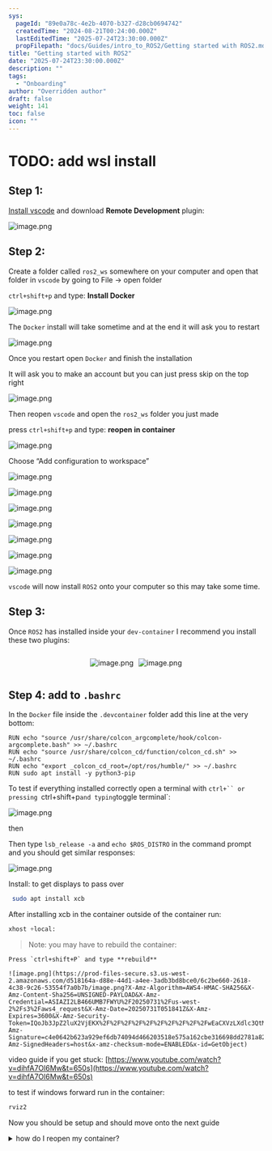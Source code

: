 ```yaml
---
sys:
  pageId: "89e0a78c-4e2b-4070-b327-d28cb0694742"
  createdTime: "2024-08-21T00:24:00.000Z"
  lastEditedTime: "2025-07-24T23:30:00.000Z"
  propFilepath: "docs/Guides/intro_to_ROS2/Getting started with ROS2.md"
title: "Getting started with ROS2"
date: "2025-07-24T23:30:00.000Z"
description: ""
tags:
  - "Onboarding"
author: "Overridden author"
draft: false
weight: 141
toc: false
icon: ""
---
```


# TODO: add wsl install

## Step 1:

[Install vscode](https://code.visualstudio.com/download) and download **Remote Development** plugin:

![image.png](https://prod-files-secure.s3.us-west-2.amazonaws.com/d518164a-d88e-44d1-a4ee-3adb3bd8bce0/efb52993-1881-4a40-b95e-6f020334f022/image.png?X-Amz-Algorithm=AWS4-HMAC-SHA256&X-Amz-Content-Sha256=UNSIGNED-PAYLOAD&X-Amz-Credential=ASIAZI2LB466USNXHTKQ%2F20250731%2Fus-west-2%2Fs3%2Faws4_request&X-Amz-Date=20250731T051836Z&X-Amz-Expires=3600&X-Amz-Security-Token=IQoJb3JpZ2luX2VjEKX%2F%2F%2F%2F%2F%2F%2F%2F%2F%2FwEaCXVzLXdlc3QtMiJHMEUCIFu5bUvZTSQ04tQqQEGw9kAXhCluuiNUCLtn0ZMLuVZcAiEAsqzr11Iv1Jk3gXvslfRh5A%2Bqf4i6O51VLZfInJWStb0qiAQIzv%2F%2F%2F%2F%2F%2F%2F%2F%2F%2FARAAGgw2Mzc0MjMxODM4MDUiDGngn9OXV6Fr3%2FANOyrcA%2BW8%2FhjVL69B1xZRlP%2FJmcMxoz0gedrETZ1wlwd2anxao1BT%2FQZnQkHzJlTZSiRcySlEN1gZZbFmvhtfETS39f5uWPuozhrpOv9iYDE%2FE6i9J%2Ff5YdHUf2q7U6SEKEv0sx7qSKRx8jC82n0%2Bw5IlapM1adPAJQGjwYxhEy6Ffr7phyaox46o0duFfwZWom82hwFEPRMwx92tL93iNbtPC12xz3kFvnQOsyTma5tgsU3pl0uJRqL3rrZfgObxyFZRje8yNN%2FvFjQySL9NdPYyplD8sq5lyeIFCALEi7BKvLsFLzUqksTIbnH2LKSqxeHmPBipcwwynPcfszZKZNpMSfP2QSLJGltpU6AfInT3h1Eq6zvt0kSZmtz7XarNRovwNuBER3Ztbvs%2BrBqxHPU530dsmaCV4HIpdD4FafwVQpl9K%2BmbLZmV44smKxr5QL56RjROhWhjo72HtXRxQZu%2F45kD7x17NSTTFI0GcvGZ0WXQUGUJGBKcfZF772Y8eO8AxM32G0msimwQVB4pCaNwYdvg%2Bv65jXY2%2FygDGxz7%2Bihb1%2F1i7XKZ2XMIJGrj5Qg1xf2eQ%2FDbV0VUwOaUeyexsJVSlw%2FiS5gSa%2Fh%2BZqmMDOtV3nJI%2FZgzile%2F8BMsMIT2q8QGOqUBq0NsL45vkeeWmKxi7%2FFOlIppjmXEiU%2FZ3ZAvVAjzhW%2FKUaveatReQ%2B0XdwjJsmAmQn%2FP%2B74gSoy5a2st51vC25z2xBKrbdo2GnwSFrprZ8myuRlBRIFbD%2FR6TqbwSCXUc5EGYAESFzZqsboDf60Suo0puEDNrCOm9X171TWK3H1PKYudqCpxfpgE%2BhYEHFqlkwh1Beqld34jXFHzX57KyUOAAfo8&X-Amz-Signature=ab350e938642ad3d8a77d259a4dfd1aac1174f4fed2dba3a766e8ef5f52af7e6&X-Amz-SignedHeaders=host&x-amz-checksum-mode=ENABLED&x-id=GetObject)

## Step 2:

Create a folder called `ros2_ws` somewhere on your computer and open that folder in `vscode` by going to File → open folder 

`ctrl+shift+p` and type: **Install Docker**

![image.png](https://prod-files-secure.s3.us-west-2.amazonaws.com/d518164a-d88e-44d1-a4ee-3adb3bd8bce0/2269dc0e-1cd5-47ff-bceb-c04ad9b2eab0/image.png?X-Amz-Algorithm=AWS4-HMAC-SHA256&X-Amz-Content-Sha256=UNSIGNED-PAYLOAD&X-Amz-Credential=ASIAZI2LB466USNXHTKQ%2F20250731%2Fus-west-2%2Fs3%2Faws4_request&X-Amz-Date=20250731T051836Z&X-Amz-Expires=3600&X-Amz-Security-Token=IQoJb3JpZ2luX2VjEKX%2F%2F%2F%2F%2F%2F%2F%2F%2F%2FwEaCXVzLXdlc3QtMiJHMEUCIFu5bUvZTSQ04tQqQEGw9kAXhCluuiNUCLtn0ZMLuVZcAiEAsqzr11Iv1Jk3gXvslfRh5A%2Bqf4i6O51VLZfInJWStb0qiAQIzv%2F%2F%2F%2F%2F%2F%2F%2F%2F%2FARAAGgw2Mzc0MjMxODM4MDUiDGngn9OXV6Fr3%2FANOyrcA%2BW8%2FhjVL69B1xZRlP%2FJmcMxoz0gedrETZ1wlwd2anxao1BT%2FQZnQkHzJlTZSiRcySlEN1gZZbFmvhtfETS39f5uWPuozhrpOv9iYDE%2FE6i9J%2Ff5YdHUf2q7U6SEKEv0sx7qSKRx8jC82n0%2Bw5IlapM1adPAJQGjwYxhEy6Ffr7phyaox46o0duFfwZWom82hwFEPRMwx92tL93iNbtPC12xz3kFvnQOsyTma5tgsU3pl0uJRqL3rrZfgObxyFZRje8yNN%2FvFjQySL9NdPYyplD8sq5lyeIFCALEi7BKvLsFLzUqksTIbnH2LKSqxeHmPBipcwwynPcfszZKZNpMSfP2QSLJGltpU6AfInT3h1Eq6zvt0kSZmtz7XarNRovwNuBER3Ztbvs%2BrBqxHPU530dsmaCV4HIpdD4FafwVQpl9K%2BmbLZmV44smKxr5QL56RjROhWhjo72HtXRxQZu%2F45kD7x17NSTTFI0GcvGZ0WXQUGUJGBKcfZF772Y8eO8AxM32G0msimwQVB4pCaNwYdvg%2Bv65jXY2%2FygDGxz7%2Bihb1%2F1i7XKZ2XMIJGrj5Qg1xf2eQ%2FDbV0VUwOaUeyexsJVSlw%2FiS5gSa%2Fh%2BZqmMDOtV3nJI%2FZgzile%2F8BMsMIT2q8QGOqUBq0NsL45vkeeWmKxi7%2FFOlIppjmXEiU%2FZ3ZAvVAjzhW%2FKUaveatReQ%2B0XdwjJsmAmQn%2FP%2B74gSoy5a2st51vC25z2xBKrbdo2GnwSFrprZ8myuRlBRIFbD%2FR6TqbwSCXUc5EGYAESFzZqsboDf60Suo0puEDNrCOm9X171TWK3H1PKYudqCpxfpgE%2BhYEHFqlkwh1Beqld34jXFHzX57KyUOAAfo8&X-Amz-Signature=e371a46b3a0e50a512d628f05efa49712c694a06fe982d47db187e2c6cd0b524&X-Amz-SignedHeaders=host&x-amz-checksum-mode=ENABLED&x-id=GetObject)

The `Docker` install will take sometime and at the end it will ask you to restart

![image.png](https://prod-files-secure.s3.us-west-2.amazonaws.com/d518164a-d88e-44d1-a4ee-3adb3bd8bce0/ed233f78-be33-4b1f-b89c-9c346c0e961e/image.png?X-Amz-Algorithm=AWS4-HMAC-SHA256&X-Amz-Content-Sha256=UNSIGNED-PAYLOAD&X-Amz-Credential=ASIAZI2LB466USNXHTKQ%2F20250731%2Fus-west-2%2Fs3%2Faws4_request&X-Amz-Date=20250731T051836Z&X-Amz-Expires=3600&X-Amz-Security-Token=IQoJb3JpZ2luX2VjEKX%2F%2F%2F%2F%2F%2F%2F%2F%2F%2FwEaCXVzLXdlc3QtMiJHMEUCIFu5bUvZTSQ04tQqQEGw9kAXhCluuiNUCLtn0ZMLuVZcAiEAsqzr11Iv1Jk3gXvslfRh5A%2Bqf4i6O51VLZfInJWStb0qiAQIzv%2F%2F%2F%2F%2F%2F%2F%2F%2F%2FARAAGgw2Mzc0MjMxODM4MDUiDGngn9OXV6Fr3%2FANOyrcA%2BW8%2FhjVL69B1xZRlP%2FJmcMxoz0gedrETZ1wlwd2anxao1BT%2FQZnQkHzJlTZSiRcySlEN1gZZbFmvhtfETS39f5uWPuozhrpOv9iYDE%2FE6i9J%2Ff5YdHUf2q7U6SEKEv0sx7qSKRx8jC82n0%2Bw5IlapM1adPAJQGjwYxhEy6Ffr7phyaox46o0duFfwZWom82hwFEPRMwx92tL93iNbtPC12xz3kFvnQOsyTma5tgsU3pl0uJRqL3rrZfgObxyFZRje8yNN%2FvFjQySL9NdPYyplD8sq5lyeIFCALEi7BKvLsFLzUqksTIbnH2LKSqxeHmPBipcwwynPcfszZKZNpMSfP2QSLJGltpU6AfInT3h1Eq6zvt0kSZmtz7XarNRovwNuBER3Ztbvs%2BrBqxHPU530dsmaCV4HIpdD4FafwVQpl9K%2BmbLZmV44smKxr5QL56RjROhWhjo72HtXRxQZu%2F45kD7x17NSTTFI0GcvGZ0WXQUGUJGBKcfZF772Y8eO8AxM32G0msimwQVB4pCaNwYdvg%2Bv65jXY2%2FygDGxz7%2Bihb1%2F1i7XKZ2XMIJGrj5Qg1xf2eQ%2FDbV0VUwOaUeyexsJVSlw%2FiS5gSa%2Fh%2BZqmMDOtV3nJI%2FZgzile%2F8BMsMIT2q8QGOqUBq0NsL45vkeeWmKxi7%2FFOlIppjmXEiU%2FZ3ZAvVAjzhW%2FKUaveatReQ%2B0XdwjJsmAmQn%2FP%2B74gSoy5a2st51vC25z2xBKrbdo2GnwSFrprZ8myuRlBRIFbD%2FR6TqbwSCXUc5EGYAESFzZqsboDf60Suo0puEDNrCOm9X171TWK3H1PKYudqCpxfpgE%2BhYEHFqlkwh1Beqld34jXFHzX57KyUOAAfo8&X-Amz-Signature=ccac1efc07ba12a80d93f520c5f4bcda2c7029a9346affbb4c10b803f3d6e577&X-Amz-SignedHeaders=host&x-amz-checksum-mode=ENABLED&x-id=GetObject)

Once you restart open `Docker` and finish the installation

It will ask you to make an account but you can just press skip on the top right

![image.png](https://prod-files-secure.s3.us-west-2.amazonaws.com/d518164a-d88e-44d1-a4ee-3adb3bd8bce0/21010ad9-1659-4fd9-9f59-9932a09b2a3d/image.png?X-Amz-Algorithm=AWS4-HMAC-SHA256&X-Amz-Content-Sha256=UNSIGNED-PAYLOAD&X-Amz-Credential=ASIAZI2LB466USNXHTKQ%2F20250731%2Fus-west-2%2Fs3%2Faws4_request&X-Amz-Date=20250731T051836Z&X-Amz-Expires=3600&X-Amz-Security-Token=IQoJb3JpZ2luX2VjEKX%2F%2F%2F%2F%2F%2F%2F%2F%2F%2FwEaCXVzLXdlc3QtMiJHMEUCIFu5bUvZTSQ04tQqQEGw9kAXhCluuiNUCLtn0ZMLuVZcAiEAsqzr11Iv1Jk3gXvslfRh5A%2Bqf4i6O51VLZfInJWStb0qiAQIzv%2F%2F%2F%2F%2F%2F%2F%2F%2F%2FARAAGgw2Mzc0MjMxODM4MDUiDGngn9OXV6Fr3%2FANOyrcA%2BW8%2FhjVL69B1xZRlP%2FJmcMxoz0gedrETZ1wlwd2anxao1BT%2FQZnQkHzJlTZSiRcySlEN1gZZbFmvhtfETS39f5uWPuozhrpOv9iYDE%2FE6i9J%2Ff5YdHUf2q7U6SEKEv0sx7qSKRx8jC82n0%2Bw5IlapM1adPAJQGjwYxhEy6Ffr7phyaox46o0duFfwZWom82hwFEPRMwx92tL93iNbtPC12xz3kFvnQOsyTma5tgsU3pl0uJRqL3rrZfgObxyFZRje8yNN%2FvFjQySL9NdPYyplD8sq5lyeIFCALEi7BKvLsFLzUqksTIbnH2LKSqxeHmPBipcwwynPcfszZKZNpMSfP2QSLJGltpU6AfInT3h1Eq6zvt0kSZmtz7XarNRovwNuBER3Ztbvs%2BrBqxHPU530dsmaCV4HIpdD4FafwVQpl9K%2BmbLZmV44smKxr5QL56RjROhWhjo72HtXRxQZu%2F45kD7x17NSTTFI0GcvGZ0WXQUGUJGBKcfZF772Y8eO8AxM32G0msimwQVB4pCaNwYdvg%2Bv65jXY2%2FygDGxz7%2Bihb1%2F1i7XKZ2XMIJGrj5Qg1xf2eQ%2FDbV0VUwOaUeyexsJVSlw%2FiS5gSa%2Fh%2BZqmMDOtV3nJI%2FZgzile%2F8BMsMIT2q8QGOqUBq0NsL45vkeeWmKxi7%2FFOlIppjmXEiU%2FZ3ZAvVAjzhW%2FKUaveatReQ%2B0XdwjJsmAmQn%2FP%2B74gSoy5a2st51vC25z2xBKrbdo2GnwSFrprZ8myuRlBRIFbD%2FR6TqbwSCXUc5EGYAESFzZqsboDf60Suo0puEDNrCOm9X171TWK3H1PKYudqCpxfpgE%2BhYEHFqlkwh1Beqld34jXFHzX57KyUOAAfo8&X-Amz-Signature=bc9073292bcfbc4054b41a85dbe0b86484869b2fa6658ce73746c34a199c1f26&X-Amz-SignedHeaders=host&x-amz-checksum-mode=ENABLED&x-id=GetObject)

Then reopen `vscode` and open the `ros2_ws` folder you just made

press `ctrl+shift+p` and type: **reopen in container**

![image.png](https://prod-files-secure.s3.us-west-2.amazonaws.com/d518164a-d88e-44d1-a4ee-3adb3bd8bce0/4e93b8c2-41ad-488c-8095-c74205196118/image.png?X-Amz-Algorithm=AWS4-HMAC-SHA256&X-Amz-Content-Sha256=UNSIGNED-PAYLOAD&X-Amz-Credential=ASIAZI2LB466USNXHTKQ%2F20250731%2Fus-west-2%2Fs3%2Faws4_request&X-Amz-Date=20250731T051836Z&X-Amz-Expires=3600&X-Amz-Security-Token=IQoJb3JpZ2luX2VjEKX%2F%2F%2F%2F%2F%2F%2F%2F%2F%2FwEaCXVzLXdlc3QtMiJHMEUCIFu5bUvZTSQ04tQqQEGw9kAXhCluuiNUCLtn0ZMLuVZcAiEAsqzr11Iv1Jk3gXvslfRh5A%2Bqf4i6O51VLZfInJWStb0qiAQIzv%2F%2F%2F%2F%2F%2F%2F%2F%2F%2FARAAGgw2Mzc0MjMxODM4MDUiDGngn9OXV6Fr3%2FANOyrcA%2BW8%2FhjVL69B1xZRlP%2FJmcMxoz0gedrETZ1wlwd2anxao1BT%2FQZnQkHzJlTZSiRcySlEN1gZZbFmvhtfETS39f5uWPuozhrpOv9iYDE%2FE6i9J%2Ff5YdHUf2q7U6SEKEv0sx7qSKRx8jC82n0%2Bw5IlapM1adPAJQGjwYxhEy6Ffr7phyaox46o0duFfwZWom82hwFEPRMwx92tL93iNbtPC12xz3kFvnQOsyTma5tgsU3pl0uJRqL3rrZfgObxyFZRje8yNN%2FvFjQySL9NdPYyplD8sq5lyeIFCALEi7BKvLsFLzUqksTIbnH2LKSqxeHmPBipcwwynPcfszZKZNpMSfP2QSLJGltpU6AfInT3h1Eq6zvt0kSZmtz7XarNRovwNuBER3Ztbvs%2BrBqxHPU530dsmaCV4HIpdD4FafwVQpl9K%2BmbLZmV44smKxr5QL56RjROhWhjo72HtXRxQZu%2F45kD7x17NSTTFI0GcvGZ0WXQUGUJGBKcfZF772Y8eO8AxM32G0msimwQVB4pCaNwYdvg%2Bv65jXY2%2FygDGxz7%2Bihb1%2F1i7XKZ2XMIJGrj5Qg1xf2eQ%2FDbV0VUwOaUeyexsJVSlw%2FiS5gSa%2Fh%2BZqmMDOtV3nJI%2FZgzile%2F8BMsMIT2q8QGOqUBq0NsL45vkeeWmKxi7%2FFOlIppjmXEiU%2FZ3ZAvVAjzhW%2FKUaveatReQ%2B0XdwjJsmAmQn%2FP%2B74gSoy5a2st51vC25z2xBKrbdo2GnwSFrprZ8myuRlBRIFbD%2FR6TqbwSCXUc5EGYAESFzZqsboDf60Suo0puEDNrCOm9X171TWK3H1PKYudqCpxfpgE%2BhYEHFqlkwh1Beqld34jXFHzX57KyUOAAfo8&X-Amz-Signature=534f71f2b2c43e830a6cd4547a304f923c3a616fbf9a6794c305ef2170d2968d&X-Amz-SignedHeaders=host&x-amz-checksum-mode=ENABLED&x-id=GetObject)

Choose “Add configuration to workspace”

![image.png](https://prod-files-secure.s3.us-west-2.amazonaws.com/d518164a-d88e-44d1-a4ee-3adb3bd8bce0/9560b282-5060-4989-ba37-97e7b2c22476/image.png?X-Amz-Algorithm=AWS4-HMAC-SHA256&X-Amz-Content-Sha256=UNSIGNED-PAYLOAD&X-Amz-Credential=ASIAZI2LB466USNXHTKQ%2F20250731%2Fus-west-2%2Fs3%2Faws4_request&X-Amz-Date=20250731T051836Z&X-Amz-Expires=3600&X-Amz-Security-Token=IQoJb3JpZ2luX2VjEKX%2F%2F%2F%2F%2F%2F%2F%2F%2F%2FwEaCXVzLXdlc3QtMiJHMEUCIFu5bUvZTSQ04tQqQEGw9kAXhCluuiNUCLtn0ZMLuVZcAiEAsqzr11Iv1Jk3gXvslfRh5A%2Bqf4i6O51VLZfInJWStb0qiAQIzv%2F%2F%2F%2F%2F%2F%2F%2F%2F%2FARAAGgw2Mzc0MjMxODM4MDUiDGngn9OXV6Fr3%2FANOyrcA%2BW8%2FhjVL69B1xZRlP%2FJmcMxoz0gedrETZ1wlwd2anxao1BT%2FQZnQkHzJlTZSiRcySlEN1gZZbFmvhtfETS39f5uWPuozhrpOv9iYDE%2FE6i9J%2Ff5YdHUf2q7U6SEKEv0sx7qSKRx8jC82n0%2Bw5IlapM1adPAJQGjwYxhEy6Ffr7phyaox46o0duFfwZWom82hwFEPRMwx92tL93iNbtPC12xz3kFvnQOsyTma5tgsU3pl0uJRqL3rrZfgObxyFZRje8yNN%2FvFjQySL9NdPYyplD8sq5lyeIFCALEi7BKvLsFLzUqksTIbnH2LKSqxeHmPBipcwwynPcfszZKZNpMSfP2QSLJGltpU6AfInT3h1Eq6zvt0kSZmtz7XarNRovwNuBER3Ztbvs%2BrBqxHPU530dsmaCV4HIpdD4FafwVQpl9K%2BmbLZmV44smKxr5QL56RjROhWhjo72HtXRxQZu%2F45kD7x17NSTTFI0GcvGZ0WXQUGUJGBKcfZF772Y8eO8AxM32G0msimwQVB4pCaNwYdvg%2Bv65jXY2%2FygDGxz7%2Bihb1%2F1i7XKZ2XMIJGrj5Qg1xf2eQ%2FDbV0VUwOaUeyexsJVSlw%2FiS5gSa%2Fh%2BZqmMDOtV3nJI%2FZgzile%2F8BMsMIT2q8QGOqUBq0NsL45vkeeWmKxi7%2FFOlIppjmXEiU%2FZ3ZAvVAjzhW%2FKUaveatReQ%2B0XdwjJsmAmQn%2FP%2B74gSoy5a2st51vC25z2xBKrbdo2GnwSFrprZ8myuRlBRIFbD%2FR6TqbwSCXUc5EGYAESFzZqsboDf60Suo0puEDNrCOm9X171TWK3H1PKYudqCpxfpgE%2BhYEHFqlkwh1Beqld34jXFHzX57KyUOAAfo8&X-Amz-Signature=6e4dd24efbdf3ce3daf9dd7b4ea27f2a1ae2369c7fca26a50c5323cdac383c48&X-Amz-SignedHeaders=host&x-amz-checksum-mode=ENABLED&x-id=GetObject)

![image.png](https://prod-files-secure.s3.us-west-2.amazonaws.com/d518164a-d88e-44d1-a4ee-3adb3bd8bce0/2ee63f81-886b-48e8-a553-dc6e5eac99e4/image.png?X-Amz-Algorithm=AWS4-HMAC-SHA256&X-Amz-Content-Sha256=UNSIGNED-PAYLOAD&X-Amz-Credential=ASIAZI2LB466USNXHTKQ%2F20250731%2Fus-west-2%2Fs3%2Faws4_request&X-Amz-Date=20250731T051836Z&X-Amz-Expires=3600&X-Amz-Security-Token=IQoJb3JpZ2luX2VjEKX%2F%2F%2F%2F%2F%2F%2F%2F%2F%2FwEaCXVzLXdlc3QtMiJHMEUCIFu5bUvZTSQ04tQqQEGw9kAXhCluuiNUCLtn0ZMLuVZcAiEAsqzr11Iv1Jk3gXvslfRh5A%2Bqf4i6O51VLZfInJWStb0qiAQIzv%2F%2F%2F%2F%2F%2F%2F%2F%2F%2FARAAGgw2Mzc0MjMxODM4MDUiDGngn9OXV6Fr3%2FANOyrcA%2BW8%2FhjVL69B1xZRlP%2FJmcMxoz0gedrETZ1wlwd2anxao1BT%2FQZnQkHzJlTZSiRcySlEN1gZZbFmvhtfETS39f5uWPuozhrpOv9iYDE%2FE6i9J%2Ff5YdHUf2q7U6SEKEv0sx7qSKRx8jC82n0%2Bw5IlapM1adPAJQGjwYxhEy6Ffr7phyaox46o0duFfwZWom82hwFEPRMwx92tL93iNbtPC12xz3kFvnQOsyTma5tgsU3pl0uJRqL3rrZfgObxyFZRje8yNN%2FvFjQySL9NdPYyplD8sq5lyeIFCALEi7BKvLsFLzUqksTIbnH2LKSqxeHmPBipcwwynPcfszZKZNpMSfP2QSLJGltpU6AfInT3h1Eq6zvt0kSZmtz7XarNRovwNuBER3Ztbvs%2BrBqxHPU530dsmaCV4HIpdD4FafwVQpl9K%2BmbLZmV44smKxr5QL56RjROhWhjo72HtXRxQZu%2F45kD7x17NSTTFI0GcvGZ0WXQUGUJGBKcfZF772Y8eO8AxM32G0msimwQVB4pCaNwYdvg%2Bv65jXY2%2FygDGxz7%2Bihb1%2F1i7XKZ2XMIJGrj5Qg1xf2eQ%2FDbV0VUwOaUeyexsJVSlw%2FiS5gSa%2Fh%2BZqmMDOtV3nJI%2FZgzile%2F8BMsMIT2q8QGOqUBq0NsL45vkeeWmKxi7%2FFOlIppjmXEiU%2FZ3ZAvVAjzhW%2FKUaveatReQ%2B0XdwjJsmAmQn%2FP%2B74gSoy5a2st51vC25z2xBKrbdo2GnwSFrprZ8myuRlBRIFbD%2FR6TqbwSCXUc5EGYAESFzZqsboDf60Suo0puEDNrCOm9X171TWK3H1PKYudqCpxfpgE%2BhYEHFqlkwh1Beqld34jXFHzX57KyUOAAfo8&X-Amz-Signature=fee3139e95ede3c8170332c36ab98a405489b3c4160708fbcbbb0164eea0ca39&X-Amz-SignedHeaders=host&x-amz-checksum-mode=ENABLED&x-id=GetObject)

![image.png](https://prod-files-secure.s3.us-west-2.amazonaws.com/d518164a-d88e-44d1-a4ee-3adb3bd8bce0/e0fd626c-c8b6-4b2c-95d1-fa4c26514504/image.png?X-Amz-Algorithm=AWS4-HMAC-SHA256&X-Amz-Content-Sha256=UNSIGNED-PAYLOAD&X-Amz-Credential=ASIAZI2LB466USNXHTKQ%2F20250731%2Fus-west-2%2Fs3%2Faws4_request&X-Amz-Date=20250731T051836Z&X-Amz-Expires=3600&X-Amz-Security-Token=IQoJb3JpZ2luX2VjEKX%2F%2F%2F%2F%2F%2F%2F%2F%2F%2FwEaCXVzLXdlc3QtMiJHMEUCIFu5bUvZTSQ04tQqQEGw9kAXhCluuiNUCLtn0ZMLuVZcAiEAsqzr11Iv1Jk3gXvslfRh5A%2Bqf4i6O51VLZfInJWStb0qiAQIzv%2F%2F%2F%2F%2F%2F%2F%2F%2F%2FARAAGgw2Mzc0MjMxODM4MDUiDGngn9OXV6Fr3%2FANOyrcA%2BW8%2FhjVL69B1xZRlP%2FJmcMxoz0gedrETZ1wlwd2anxao1BT%2FQZnQkHzJlTZSiRcySlEN1gZZbFmvhtfETS39f5uWPuozhrpOv9iYDE%2FE6i9J%2Ff5YdHUf2q7U6SEKEv0sx7qSKRx8jC82n0%2Bw5IlapM1adPAJQGjwYxhEy6Ffr7phyaox46o0duFfwZWom82hwFEPRMwx92tL93iNbtPC12xz3kFvnQOsyTma5tgsU3pl0uJRqL3rrZfgObxyFZRje8yNN%2FvFjQySL9NdPYyplD8sq5lyeIFCALEi7BKvLsFLzUqksTIbnH2LKSqxeHmPBipcwwynPcfszZKZNpMSfP2QSLJGltpU6AfInT3h1Eq6zvt0kSZmtz7XarNRovwNuBER3Ztbvs%2BrBqxHPU530dsmaCV4HIpdD4FafwVQpl9K%2BmbLZmV44smKxr5QL56RjROhWhjo72HtXRxQZu%2F45kD7x17NSTTFI0GcvGZ0WXQUGUJGBKcfZF772Y8eO8AxM32G0msimwQVB4pCaNwYdvg%2Bv65jXY2%2FygDGxz7%2Bihb1%2F1i7XKZ2XMIJGrj5Qg1xf2eQ%2FDbV0VUwOaUeyexsJVSlw%2FiS5gSa%2Fh%2BZqmMDOtV3nJI%2FZgzile%2F8BMsMIT2q8QGOqUBq0NsL45vkeeWmKxi7%2FFOlIppjmXEiU%2FZ3ZAvVAjzhW%2FKUaveatReQ%2B0XdwjJsmAmQn%2FP%2B74gSoy5a2st51vC25z2xBKrbdo2GnwSFrprZ8myuRlBRIFbD%2FR6TqbwSCXUc5EGYAESFzZqsboDf60Suo0puEDNrCOm9X171TWK3H1PKYudqCpxfpgE%2BhYEHFqlkwh1Beqld34jXFHzX57KyUOAAfo8&X-Amz-Signature=f909874c35f6219dd74182d38d0f43957d0bd1997cae16fea2fb24ee85c4d4b8&X-Amz-SignedHeaders=host&x-amz-checksum-mode=ENABLED&x-id=GetObject)

![image.png](https://prod-files-secure.s3.us-west-2.amazonaws.com/d518164a-d88e-44d1-a4ee-3adb3bd8bce0/a2e13f50-d2ab-4719-a4c2-7ced634bfc9d/image.png?X-Amz-Algorithm=AWS4-HMAC-SHA256&X-Amz-Content-Sha256=UNSIGNED-PAYLOAD&X-Amz-Credential=ASIAZI2LB466USNXHTKQ%2F20250731%2Fus-west-2%2Fs3%2Faws4_request&X-Amz-Date=20250731T051836Z&X-Amz-Expires=3600&X-Amz-Security-Token=IQoJb3JpZ2luX2VjEKX%2F%2F%2F%2F%2F%2F%2F%2F%2F%2FwEaCXVzLXdlc3QtMiJHMEUCIFu5bUvZTSQ04tQqQEGw9kAXhCluuiNUCLtn0ZMLuVZcAiEAsqzr11Iv1Jk3gXvslfRh5A%2Bqf4i6O51VLZfInJWStb0qiAQIzv%2F%2F%2F%2F%2F%2F%2F%2F%2F%2FARAAGgw2Mzc0MjMxODM4MDUiDGngn9OXV6Fr3%2FANOyrcA%2BW8%2FhjVL69B1xZRlP%2FJmcMxoz0gedrETZ1wlwd2anxao1BT%2FQZnQkHzJlTZSiRcySlEN1gZZbFmvhtfETS39f5uWPuozhrpOv9iYDE%2FE6i9J%2Ff5YdHUf2q7U6SEKEv0sx7qSKRx8jC82n0%2Bw5IlapM1adPAJQGjwYxhEy6Ffr7phyaox46o0duFfwZWom82hwFEPRMwx92tL93iNbtPC12xz3kFvnQOsyTma5tgsU3pl0uJRqL3rrZfgObxyFZRje8yNN%2FvFjQySL9NdPYyplD8sq5lyeIFCALEi7BKvLsFLzUqksTIbnH2LKSqxeHmPBipcwwynPcfszZKZNpMSfP2QSLJGltpU6AfInT3h1Eq6zvt0kSZmtz7XarNRovwNuBER3Ztbvs%2BrBqxHPU530dsmaCV4HIpdD4FafwVQpl9K%2BmbLZmV44smKxr5QL56RjROhWhjo72HtXRxQZu%2F45kD7x17NSTTFI0GcvGZ0WXQUGUJGBKcfZF772Y8eO8AxM32G0msimwQVB4pCaNwYdvg%2Bv65jXY2%2FygDGxz7%2Bihb1%2F1i7XKZ2XMIJGrj5Qg1xf2eQ%2FDbV0VUwOaUeyexsJVSlw%2FiS5gSa%2Fh%2BZqmMDOtV3nJI%2FZgzile%2F8BMsMIT2q8QGOqUBq0NsL45vkeeWmKxi7%2FFOlIppjmXEiU%2FZ3ZAvVAjzhW%2FKUaveatReQ%2B0XdwjJsmAmQn%2FP%2B74gSoy5a2st51vC25z2xBKrbdo2GnwSFrprZ8myuRlBRIFbD%2FR6TqbwSCXUc5EGYAESFzZqsboDf60Suo0puEDNrCOm9X171TWK3H1PKYudqCpxfpgE%2BhYEHFqlkwh1Beqld34jXFHzX57KyUOAAfo8&X-Amz-Signature=983a414fd366ff839a055cff25c11993a5f2d0557eb6195ef7dcb44ae356bc8e&X-Amz-SignedHeaders=host&x-amz-checksum-mode=ENABLED&x-id=GetObject)

![image.png](https://prod-files-secure.s3.us-west-2.amazonaws.com/d518164a-d88e-44d1-a4ee-3adb3bd8bce0/6cc478ad-aaba-4bf7-9fcc-403277ab896c/image.png?X-Amz-Algorithm=AWS4-HMAC-SHA256&X-Amz-Content-Sha256=UNSIGNED-PAYLOAD&X-Amz-Credential=ASIAZI2LB466USNXHTKQ%2F20250731%2Fus-west-2%2Fs3%2Faws4_request&X-Amz-Date=20250731T051836Z&X-Amz-Expires=3600&X-Amz-Security-Token=IQoJb3JpZ2luX2VjEKX%2F%2F%2F%2F%2F%2F%2F%2F%2F%2FwEaCXVzLXdlc3QtMiJHMEUCIFu5bUvZTSQ04tQqQEGw9kAXhCluuiNUCLtn0ZMLuVZcAiEAsqzr11Iv1Jk3gXvslfRh5A%2Bqf4i6O51VLZfInJWStb0qiAQIzv%2F%2F%2F%2F%2F%2F%2F%2F%2F%2FARAAGgw2Mzc0MjMxODM4MDUiDGngn9OXV6Fr3%2FANOyrcA%2BW8%2FhjVL69B1xZRlP%2FJmcMxoz0gedrETZ1wlwd2anxao1BT%2FQZnQkHzJlTZSiRcySlEN1gZZbFmvhtfETS39f5uWPuozhrpOv9iYDE%2FE6i9J%2Ff5YdHUf2q7U6SEKEv0sx7qSKRx8jC82n0%2Bw5IlapM1adPAJQGjwYxhEy6Ffr7phyaox46o0duFfwZWom82hwFEPRMwx92tL93iNbtPC12xz3kFvnQOsyTma5tgsU3pl0uJRqL3rrZfgObxyFZRje8yNN%2FvFjQySL9NdPYyplD8sq5lyeIFCALEi7BKvLsFLzUqksTIbnH2LKSqxeHmPBipcwwynPcfszZKZNpMSfP2QSLJGltpU6AfInT3h1Eq6zvt0kSZmtz7XarNRovwNuBER3Ztbvs%2BrBqxHPU530dsmaCV4HIpdD4FafwVQpl9K%2BmbLZmV44smKxr5QL56RjROhWhjo72HtXRxQZu%2F45kD7x17NSTTFI0GcvGZ0WXQUGUJGBKcfZF772Y8eO8AxM32G0msimwQVB4pCaNwYdvg%2Bv65jXY2%2FygDGxz7%2Bihb1%2F1i7XKZ2XMIJGrj5Qg1xf2eQ%2FDbV0VUwOaUeyexsJVSlw%2FiS5gSa%2Fh%2BZqmMDOtV3nJI%2FZgzile%2F8BMsMIT2q8QGOqUBq0NsL45vkeeWmKxi7%2FFOlIppjmXEiU%2FZ3ZAvVAjzhW%2FKUaveatReQ%2B0XdwjJsmAmQn%2FP%2B74gSoy5a2st51vC25z2xBKrbdo2GnwSFrprZ8myuRlBRIFbD%2FR6TqbwSCXUc5EGYAESFzZqsboDf60Suo0puEDNrCOm9X171TWK3H1PKYudqCpxfpgE%2BhYEHFqlkwh1Beqld34jXFHzX57KyUOAAfo8&X-Amz-Signature=d8792a1a01458879e5e00770153ad36e0bdf200a4ef84baf6faa126bee023c6e&X-Amz-SignedHeaders=host&x-amz-checksum-mode=ENABLED&x-id=GetObject)

![image.png](https://prod-files-secure.s3.us-west-2.amazonaws.com/d518164a-d88e-44d1-a4ee-3adb3bd8bce0/53255b28-f75e-430f-b9e3-c0ac8577e42b/image.png?X-Amz-Algorithm=AWS4-HMAC-SHA256&X-Amz-Content-Sha256=UNSIGNED-PAYLOAD&X-Amz-Credential=ASIAZI2LB466USNXHTKQ%2F20250731%2Fus-west-2%2Fs3%2Faws4_request&X-Amz-Date=20250731T051836Z&X-Amz-Expires=3600&X-Amz-Security-Token=IQoJb3JpZ2luX2VjEKX%2F%2F%2F%2F%2F%2F%2F%2F%2F%2FwEaCXVzLXdlc3QtMiJHMEUCIFu5bUvZTSQ04tQqQEGw9kAXhCluuiNUCLtn0ZMLuVZcAiEAsqzr11Iv1Jk3gXvslfRh5A%2Bqf4i6O51VLZfInJWStb0qiAQIzv%2F%2F%2F%2F%2F%2F%2F%2F%2F%2FARAAGgw2Mzc0MjMxODM4MDUiDGngn9OXV6Fr3%2FANOyrcA%2BW8%2FhjVL69B1xZRlP%2FJmcMxoz0gedrETZ1wlwd2anxao1BT%2FQZnQkHzJlTZSiRcySlEN1gZZbFmvhtfETS39f5uWPuozhrpOv9iYDE%2FE6i9J%2Ff5YdHUf2q7U6SEKEv0sx7qSKRx8jC82n0%2Bw5IlapM1adPAJQGjwYxhEy6Ffr7phyaox46o0duFfwZWom82hwFEPRMwx92tL93iNbtPC12xz3kFvnQOsyTma5tgsU3pl0uJRqL3rrZfgObxyFZRje8yNN%2FvFjQySL9NdPYyplD8sq5lyeIFCALEi7BKvLsFLzUqksTIbnH2LKSqxeHmPBipcwwynPcfszZKZNpMSfP2QSLJGltpU6AfInT3h1Eq6zvt0kSZmtz7XarNRovwNuBER3Ztbvs%2BrBqxHPU530dsmaCV4HIpdD4FafwVQpl9K%2BmbLZmV44smKxr5QL56RjROhWhjo72HtXRxQZu%2F45kD7x17NSTTFI0GcvGZ0WXQUGUJGBKcfZF772Y8eO8AxM32G0msimwQVB4pCaNwYdvg%2Bv65jXY2%2FygDGxz7%2Bihb1%2F1i7XKZ2XMIJGrj5Qg1xf2eQ%2FDbV0VUwOaUeyexsJVSlw%2FiS5gSa%2Fh%2BZqmMDOtV3nJI%2FZgzile%2F8BMsMIT2q8QGOqUBq0NsL45vkeeWmKxi7%2FFOlIppjmXEiU%2FZ3ZAvVAjzhW%2FKUaveatReQ%2B0XdwjJsmAmQn%2FP%2B74gSoy5a2st51vC25z2xBKrbdo2GnwSFrprZ8myuRlBRIFbD%2FR6TqbwSCXUc5EGYAESFzZqsboDf60Suo0puEDNrCOm9X171TWK3H1PKYudqCpxfpgE%2BhYEHFqlkwh1Beqld34jXFHzX57KyUOAAfo8&X-Amz-Signature=d4d28dbed6d9a01edbf4af0962c2a576015fd21155081e9d012b8742bc0a8eb3&X-Amz-SignedHeaders=host&x-amz-checksum-mode=ENABLED&x-id=GetObject)

![image.png](https://prod-files-secure.s3.us-west-2.amazonaws.com/d518164a-d88e-44d1-a4ee-3adb3bd8bce0/7c562767-5af9-4ffb-97d1-327bcdf4ee00/image.png?X-Amz-Algorithm=AWS4-HMAC-SHA256&X-Amz-Content-Sha256=UNSIGNED-PAYLOAD&X-Amz-Credential=ASIAZI2LB466USNXHTKQ%2F20250731%2Fus-west-2%2Fs3%2Faws4_request&X-Amz-Date=20250731T051836Z&X-Amz-Expires=3600&X-Amz-Security-Token=IQoJb3JpZ2luX2VjEKX%2F%2F%2F%2F%2F%2F%2F%2F%2F%2FwEaCXVzLXdlc3QtMiJHMEUCIFu5bUvZTSQ04tQqQEGw9kAXhCluuiNUCLtn0ZMLuVZcAiEAsqzr11Iv1Jk3gXvslfRh5A%2Bqf4i6O51VLZfInJWStb0qiAQIzv%2F%2F%2F%2F%2F%2F%2F%2F%2F%2FARAAGgw2Mzc0MjMxODM4MDUiDGngn9OXV6Fr3%2FANOyrcA%2BW8%2FhjVL69B1xZRlP%2FJmcMxoz0gedrETZ1wlwd2anxao1BT%2FQZnQkHzJlTZSiRcySlEN1gZZbFmvhtfETS39f5uWPuozhrpOv9iYDE%2FE6i9J%2Ff5YdHUf2q7U6SEKEv0sx7qSKRx8jC82n0%2Bw5IlapM1adPAJQGjwYxhEy6Ffr7phyaox46o0duFfwZWom82hwFEPRMwx92tL93iNbtPC12xz3kFvnQOsyTma5tgsU3pl0uJRqL3rrZfgObxyFZRje8yNN%2FvFjQySL9NdPYyplD8sq5lyeIFCALEi7BKvLsFLzUqksTIbnH2LKSqxeHmPBipcwwynPcfszZKZNpMSfP2QSLJGltpU6AfInT3h1Eq6zvt0kSZmtz7XarNRovwNuBER3Ztbvs%2BrBqxHPU530dsmaCV4HIpdD4FafwVQpl9K%2BmbLZmV44smKxr5QL56RjROhWhjo72HtXRxQZu%2F45kD7x17NSTTFI0GcvGZ0WXQUGUJGBKcfZF772Y8eO8AxM32G0msimwQVB4pCaNwYdvg%2Bv65jXY2%2FygDGxz7%2Bihb1%2F1i7XKZ2XMIJGrj5Qg1xf2eQ%2FDbV0VUwOaUeyexsJVSlw%2FiS5gSa%2Fh%2BZqmMDOtV3nJI%2FZgzile%2F8BMsMIT2q8QGOqUBq0NsL45vkeeWmKxi7%2FFOlIppjmXEiU%2FZ3ZAvVAjzhW%2FKUaveatReQ%2B0XdwjJsmAmQn%2FP%2B74gSoy5a2st51vC25z2xBKrbdo2GnwSFrprZ8myuRlBRIFbD%2FR6TqbwSCXUc5EGYAESFzZqsboDf60Suo0puEDNrCOm9X171TWK3H1PKYudqCpxfpgE%2BhYEHFqlkwh1Beqld34jXFHzX57KyUOAAfo8&X-Amz-Signature=59ede44072736d80d8a2c7b620d5d8f25698cbfc769fccf1f218e7812e8a5d4a&X-Amz-SignedHeaders=host&x-amz-checksum-mode=ENABLED&x-id=GetObject)

`vscode` will now install `ROS2` onto your computer so this may take some time.

## Step 3:

Once `ROS2` has installed inside your `dev-container` I recommend you install these two plugins:

<div style="display: flex;flex-direction: row; column-gap:10px; max-width: 630px;justify-content: center;">
<div>

![image.png](https://prod-files-secure.s3.us-west-2.amazonaws.com/d518164a-d88e-44d1-a4ee-3adb3bd8bce0/3fc3d550-5a54-4ba1-ba6b-faa01cdb7369/image.png?X-Amz-Algorithm=AWS4-HMAC-SHA256&X-Amz-Content-Sha256=UNSIGNED-PAYLOAD&X-Amz-Credential=ASIAZI2LB466X7YJAAYE%2F20250731%2Fus-west-2%2Fs3%2Faws4_request&X-Amz-Date=20250731T051841Z&X-Amz-Expires=3600&X-Amz-Security-Token=IQoJb3JpZ2luX2VjEKX%2F%2F%2F%2F%2F%2F%2F%2F%2F%2FwEaCXVzLXdlc3QtMiJHMEUCIQDa4YR7cfMyEcQqm0z9xp1d0JD%2Btf4chuFQiLJdjLVubgIgQ56RAm3UCsV%2BlxwOhBwoC%2BpKyHQ2rr22qEyOpA1P91sqiAQIzv%2F%2F%2F%2F%2F%2F%2F%2F%2F%2FARAAGgw2Mzc0MjMxODM4MDUiDN5fx2kYOKxY2AR%2BryrcAzhypGoKlVkGQZSZGUrhEq29kSFjzFzPGmus7uYeI%2Fz3Ox7VOPuEpdKGO9VQWJmnMf0sHf4BbtP93WDtYkelqmgXQE78JhTZ3moGAudXTMMbmB426lB%2BQcVS2CvtE1R9zb1kSSgl%2BjwlljCjl3WMr2jB1%2F8LyVQVaHjp5S7UxX8gzCJSDgCDBni8bbsGl%2BT7mJMT0FNqnoH3OG0Q8FIq19GEsNAGeNuqXCFKIBFxY2bibTbZKtaF5AEJU6qVHSXWWkDpc31ww2xcuYT4mJrOTW5ThJDGUOHfNegOlIexB23YGc7luFGNCmv1gOztMlSTMeKlnFc7LwGTMXiOZJI56RZtfXz4e2RaE41DCo2qfI9zaTuV6xyznx3OGjZw1%2FHTpxzqewcH4NZtiZcTPqHaDO0SQjdlckPLAGetYwGBmUqiY%2Fe7SBd73cHf9hPSHF1XCi3ktN6GjS1E17gNAMEWZP4mXEuJXm2RayWUoIARaJWLWRh97SlVTmh%2B554eFR5jEmm52mGza2AVBuiN%2B6JUVU9s2eZo5XuGVrtrXWsKA0HWbYyRGJRj5MstadxP6a6bXA%2B6BCUJqUZaZ4QkRqcvHZHqeTaGJEKlrk1Y3W86YvJ43r66Se7H4ZtVufjbMKf2q8QGOqUBamjEL9Jm0rqoa4tFuCMJPOE%2BMN1AiVJREZ8LH01gDcYvfjNFncyeJ0SmBjgwMtfw5fmBEEl8HX6WYCLl4Tvaz2HkBooZQ4f%2FOup6jaH35t9edWeZAGyFfUNAeaDS%2BBQUJKJUwD6a%2B2fm3CJhkWOPEDZMUob4dPAwoGZ%2FBKN6rkMTeuX4hJey2ftmI06iHg5018Pxt0qmeUJqwUc%2FFgHw%2F%2B1ZytqK&X-Amz-Signature=b095b986f08abafffd03d79a8519c5e48e09724beacfa27e5dedd5b128904449&X-Amz-SignedHeaders=host&x-amz-checksum-mode=ENABLED&x-id=GetObject)

</div>
<div>

![image.png](https://prod-files-secure.s3.us-west-2.amazonaws.com/d518164a-d88e-44d1-a4ee-3adb3bd8bce0/d994cc66-13c2-4093-a5a3-f84cf4601a82/image.png?X-Amz-Algorithm=AWS4-HMAC-SHA256&X-Amz-Content-Sha256=UNSIGNED-PAYLOAD&X-Amz-Credential=ASIAZI2LB4665HRXLUNI%2F20250731%2Fus-west-2%2Fs3%2Faws4_request&X-Amz-Date=20250731T051841Z&X-Amz-Expires=3600&X-Amz-Security-Token=IQoJb3JpZ2luX2VjEKX%2F%2F%2F%2F%2F%2F%2F%2F%2F%2FwEaCXVzLXdlc3QtMiJHMEUCIQDBssRI8nMrXR9Fs9iUOwHwBkDdYrjK%2FtBKqDAOZ%2FzfBQIgRbmFB%2BJoxMo4xnwHT9svDq9q73wJ9EnGWXceScsQfDcqiAQIzv%2F%2F%2F%2F%2F%2F%2F%2F%2F%2FARAAGgw2Mzc0MjMxODM4MDUiDCdLqCuYljYvso7bQyrcA%2BL8Wz0O2kaPbQclj%2FADmEfBR%2FlodGJTH%2Bg5X9QEWlZYz%2BfPiMilKAEGg0zxNGlrewOlTHFs8aCENu%2F%2B75ooX3QmOIwjvqckLiVvtQAPY0omVxwN%2B1%2Foe%2Bw20d5p0dTh%2Bm%2FyoUBBtZ4IWl28fF6VRspV4qLsO0FvOqwhSdiUXQfdKr2QE4eT3%2BLPPSp%2FnGkIh862XDjhkvz6TIUb5Xj5zmvGSF%2BVjDT3g9pJPt2Zx%2BAlyKBKFCH%2Bko8Oi7O3XqYirhn3mEYTke9J1mRBejgUx%2BWfKu3sQzEODJAKUMD63Dj3Zz1krx%2FQE7yT%2BAUbXqFLtTyWCPt6f%2FxPQGRvcFA3qKd5VUx0gW9mNbcpkeQdgJuwJan8%2FVFDSAwBQr8jYadv2xI08H41sRp1BK9Lj7vr67RGoIbB73W%2F%2BRKTxiDnDhX3xSjaGI1cbaQlykoHO8sewJsSZUWeGHPByQUwE8rkmvUY3b9FXGUHEV9qS%2BbQe1ysMDkijpJ%2FuCykYt%2Fk36t2epCqv1nNKytNJNHZup1J3bYGKCg2VczahNYfFaK7ZJPk7MlGw9ndZSD%2BeFj0g5obYKlxQ4IYNt%2F91ARF66Pak%2BtPu%2B39pH%2B5DwJFaI1JWpO%2BU2YejsbnMiAEEBa0MO71q8QGOqUBIjyxlwduBo%2FKuJDbo6nNWO1TzyeSJHG%2FiGvdmrbigyrAQR1MoUaECUyH0t70CownqYIuKRWphlBS3nrds4h79qu7%2FGhASVGMC24hDABAov3V6F41XwdApRj7HzNP3pLJ60qajcCazJagFqTPMgvsIgGt0om72TKXwW7f0b2azthIXM%2FYpGTdP%2B7Lp0Z763%2B%2BYsXwqj%2FDsfFjdVR6vMuZacLEj6Gd&X-Amz-Signature=0029e56732f8e56945e78af75a5c09acecaabc99a5bbb996aa44205e98e2ae8f&X-Amz-SignedHeaders=host&x-amz-checksum-mode=ENABLED&x-id=GetObject)

</div>
</div>

## Step 4: add to `.bashrc`

In the `Docker` file inside the `.devcontainer` folder add this line at the very bottom: 

```docker
RUN echo "source /usr/share/colcon_argcomplete/hook/colcon-argcomplete.bash" >> ~/.bashrc
RUN echo "source /usr/share/colcon_cd/function/colcon_cd.sh" >> ~/.bashrc
RUN echo "export _colcon_cd_root=/opt/ros/humble/" >> ~/.bashrc
RUN sudo apt install -y python3-pip 
```

To test if everything installed correctly open a terminal with `ctrl+`` or pressing `ctrl+shift+p` and typing `toggle terminal`:

![image.png](https://prod-files-secure.s3.us-west-2.amazonaws.com/d518164a-d88e-44d1-a4ee-3adb3bd8bce0/6a4943d8-b04e-4c02-9a58-775f3384d1a5/image.png?X-Amz-Algorithm=AWS4-HMAC-SHA256&X-Amz-Content-Sha256=UNSIGNED-PAYLOAD&X-Amz-Credential=ASIAZI2LB466USNXHTKQ%2F20250731%2Fus-west-2%2Fs3%2Faws4_request&X-Amz-Date=20250731T051836Z&X-Amz-Expires=3600&X-Amz-Security-Token=IQoJb3JpZ2luX2VjEKX%2F%2F%2F%2F%2F%2F%2F%2F%2F%2FwEaCXVzLXdlc3QtMiJHMEUCIFu5bUvZTSQ04tQqQEGw9kAXhCluuiNUCLtn0ZMLuVZcAiEAsqzr11Iv1Jk3gXvslfRh5A%2Bqf4i6O51VLZfInJWStb0qiAQIzv%2F%2F%2F%2F%2F%2F%2F%2F%2F%2FARAAGgw2Mzc0MjMxODM4MDUiDGngn9OXV6Fr3%2FANOyrcA%2BW8%2FhjVL69B1xZRlP%2FJmcMxoz0gedrETZ1wlwd2anxao1BT%2FQZnQkHzJlTZSiRcySlEN1gZZbFmvhtfETS39f5uWPuozhrpOv9iYDE%2FE6i9J%2Ff5YdHUf2q7U6SEKEv0sx7qSKRx8jC82n0%2Bw5IlapM1adPAJQGjwYxhEy6Ffr7phyaox46o0duFfwZWom82hwFEPRMwx92tL93iNbtPC12xz3kFvnQOsyTma5tgsU3pl0uJRqL3rrZfgObxyFZRje8yNN%2FvFjQySL9NdPYyplD8sq5lyeIFCALEi7BKvLsFLzUqksTIbnH2LKSqxeHmPBipcwwynPcfszZKZNpMSfP2QSLJGltpU6AfInT3h1Eq6zvt0kSZmtz7XarNRovwNuBER3Ztbvs%2BrBqxHPU530dsmaCV4HIpdD4FafwVQpl9K%2BmbLZmV44smKxr5QL56RjROhWhjo72HtXRxQZu%2F45kD7x17NSTTFI0GcvGZ0WXQUGUJGBKcfZF772Y8eO8AxM32G0msimwQVB4pCaNwYdvg%2Bv65jXY2%2FygDGxz7%2Bihb1%2F1i7XKZ2XMIJGrj5Qg1xf2eQ%2FDbV0VUwOaUeyexsJVSlw%2FiS5gSa%2Fh%2BZqmMDOtV3nJI%2FZgzile%2F8BMsMIT2q8QGOqUBq0NsL45vkeeWmKxi7%2FFOlIppjmXEiU%2FZ3ZAvVAjzhW%2FKUaveatReQ%2B0XdwjJsmAmQn%2FP%2B74gSoy5a2st51vC25z2xBKrbdo2GnwSFrprZ8myuRlBRIFbD%2FR6TqbwSCXUc5EGYAESFzZqsboDf60Suo0puEDNrCOm9X171TWK3H1PKYudqCpxfpgE%2BhYEHFqlkwh1Beqld34jXFHzX57KyUOAAfo8&X-Amz-Signature=7781eeb3227a75b88264b423b8412dc54f1efe17361876e09ceea29a9751ec68&X-Amz-SignedHeaders=host&x-amz-checksum-mode=ENABLED&x-id=GetObject)

then 

Then type `lsb_release -a` and `echo $ROS_DISTRO` in the command prompt and you should get similar responses:

![image.png](https://prod-files-secure.s3.us-west-2.amazonaws.com/d518164a-d88e-44d1-a4ee-3adb3bd8bce0/3e635dec-a805-4e85-8b9e-d000e5b71a4e/image.png?X-Amz-Algorithm=AWS4-HMAC-SHA256&X-Amz-Content-Sha256=UNSIGNED-PAYLOAD&X-Amz-Credential=ASIAZI2LB466USNXHTKQ%2F20250731%2Fus-west-2%2Fs3%2Faws4_request&X-Amz-Date=20250731T051836Z&X-Amz-Expires=3600&X-Amz-Security-Token=IQoJb3JpZ2luX2VjEKX%2F%2F%2F%2F%2F%2F%2F%2F%2F%2FwEaCXVzLXdlc3QtMiJHMEUCIFu5bUvZTSQ04tQqQEGw9kAXhCluuiNUCLtn0ZMLuVZcAiEAsqzr11Iv1Jk3gXvslfRh5A%2Bqf4i6O51VLZfInJWStb0qiAQIzv%2F%2F%2F%2F%2F%2F%2F%2F%2F%2FARAAGgw2Mzc0MjMxODM4MDUiDGngn9OXV6Fr3%2FANOyrcA%2BW8%2FhjVL69B1xZRlP%2FJmcMxoz0gedrETZ1wlwd2anxao1BT%2FQZnQkHzJlTZSiRcySlEN1gZZbFmvhtfETS39f5uWPuozhrpOv9iYDE%2FE6i9J%2Ff5YdHUf2q7U6SEKEv0sx7qSKRx8jC82n0%2Bw5IlapM1adPAJQGjwYxhEy6Ffr7phyaox46o0duFfwZWom82hwFEPRMwx92tL93iNbtPC12xz3kFvnQOsyTma5tgsU3pl0uJRqL3rrZfgObxyFZRje8yNN%2FvFjQySL9NdPYyplD8sq5lyeIFCALEi7BKvLsFLzUqksTIbnH2LKSqxeHmPBipcwwynPcfszZKZNpMSfP2QSLJGltpU6AfInT3h1Eq6zvt0kSZmtz7XarNRovwNuBER3Ztbvs%2BrBqxHPU530dsmaCV4HIpdD4FafwVQpl9K%2BmbLZmV44smKxr5QL56RjROhWhjo72HtXRxQZu%2F45kD7x17NSTTFI0GcvGZ0WXQUGUJGBKcfZF772Y8eO8AxM32G0msimwQVB4pCaNwYdvg%2Bv65jXY2%2FygDGxz7%2Bihb1%2F1i7XKZ2XMIJGrj5Qg1xf2eQ%2FDbV0VUwOaUeyexsJVSlw%2FiS5gSa%2Fh%2BZqmMDOtV3nJI%2FZgzile%2F8BMsMIT2q8QGOqUBq0NsL45vkeeWmKxi7%2FFOlIppjmXEiU%2FZ3ZAvVAjzhW%2FKUaveatReQ%2B0XdwjJsmAmQn%2FP%2B74gSoy5a2st51vC25z2xBKrbdo2GnwSFrprZ8myuRlBRIFbD%2FR6TqbwSCXUc5EGYAESFzZqsboDf60Suo0puEDNrCOm9X171TWK3H1PKYudqCpxfpgE%2BhYEHFqlkwh1Beqld34jXFHzX57KyUOAAfo8&X-Amz-Signature=d3ee0cc245694fdb7f227f755fefad1c39b1d813fac2ea1b9d91530a56cc844e&X-Amz-SignedHeaders=host&x-amz-checksum-mode=ENABLED&x-id=GetObject)

Install:  to get displays to pass over

```bash
 sudo apt install xcb
```

After installing xcb in the container outside of the container run:

```python
xhost +local:
```

> Note: you may have to rebuild the container:

	Press `ctrl+shift+P` and type **rebuild**

	![image.png](https://prod-files-secure.s3.us-west-2.amazonaws.com/d518164a-d88e-44d1-a4ee-3adb3bd8bce0/6c2be660-2618-4c38-9c26-53554f7a0b7b/image.png?X-Amz-Algorithm=AWS4-HMAC-SHA256&X-Amz-Content-Sha256=UNSIGNED-PAYLOAD&X-Amz-Credential=ASIAZI2LB466UMB7FWYU%2F20250731%2Fus-west-2%2Fs3%2Faws4_request&X-Amz-Date=20250731T051841Z&X-Amz-Expires=3600&X-Amz-Security-Token=IQoJb3JpZ2luX2VjEKX%2F%2F%2F%2F%2F%2F%2F%2F%2F%2FwEaCXVzLXdlc3QtMiJHMEUCIQCxoiV1EeChqSvClG8ct4OMmd7HKmrOVhUUxKB%2BrU%2FBYwIgK2m9knWgZOvlm085SeOZ70q0ZETvdpoh5F96KN7PrUkqiAQIzv%2F%2F%2F%2F%2F%2F%2F%2F%2F%2FARAAGgw2Mzc0MjMxODM4MDUiDMnZGjmEWsfi5f0BLircA26F8dn7DSZF1aohmObTKsdWVPSobDxDu8O4RNt6XEHbxk1ANdSiduy9AWOgz8SqZA2WLUYes5mjpT6yAScCj%2FzJHsGcAdYZ6UpSZzaYnDUyaxUbGjvQ6pNv9tkP1%2F5MCDs2fRj2Hokv%2BoIkTN5XkMxK7ls6jT4VN2itMQvv1xqRLDA%2F1DTqaRTVxUCLRo%2BDHmhP1rvg1t%2FPMGa9QxLn%2FRBpvVshIKXRTD5FyY3Nn%2B9HsK6cMKepJsrbfVmxBDXzpPHLbKjqbgt3pVNhVpqwnNagVTo5j7Zs3AUc9Uwl%2BN4vg0565aCGmbk35XkxSU1EuCXMzHPHnXd%2FkY12aEMIx1Y6ECJ9AW3RnhVwJW9BpIkFhWdQX448kR7JI9Ku0Q51x1x9VNcXgbaGxfs2bvkdPjB5pBmxIP4RWP5ulhRFEbHKHcm0VdHWqF8krZ3PTYWt2Wpp7g0sMX5rO2Omv1WANPymrdwLf7JGsP00HCkajocYKXzodLeQC4frpYJD2GBX5nOL1yf2eZ7BpasF2w%2BWLZk%2BB9Yc30B3HSp0Ha6RWiLM3R2cz4W0wI83jlKnaGAp1q2YskMM9NDoQUPo4qYkkQd50n4Ink01XHqBB74BblGwffbyIo819ipu3kHzMPj1q8QGOqUBOP8D%2BhXHypuQvhGmKqjwqelTCAt70x%2BQCpdFDjob8mWa1OWM6o7%2Fg9PCqhvBcUY9puWHKucPVZeJHBs7exkjoJEEd9B71c7Iip0a7i5kfTmaqs3NoQXUPr1ebhQbNhGE%2BxqhvB9lx%2BEJ0Ph3EuKt34vtB72L890jbejzGCovv%2B3PaDeJMseFHJER5W4N%2FA9wQGDuQueBW8nWS8cBlx%2FlmwSwU9J7&X-Amz-Signature=c4e0642b623a929ef6db74094d466203518e575a162cbe316698dd2781a82b06&X-Amz-SignedHeaders=host&x-amz-checksum-mode=ENABLED&x-id=GetObject)

video guide if you get stuck: [https://www.youtube.com/watch?v=dihfA7Ol6Mw&t=650s](https://www.youtube.com/watch?v=dihfA7Ol6Mw&t=650s)

to test if windows forward run in the container:

```bash
rviz2
```

Now you should be setup and should move onto the next guide 

<details>
      <summary>how do I reopen my container?</summary>
      TODO:
  </details>
